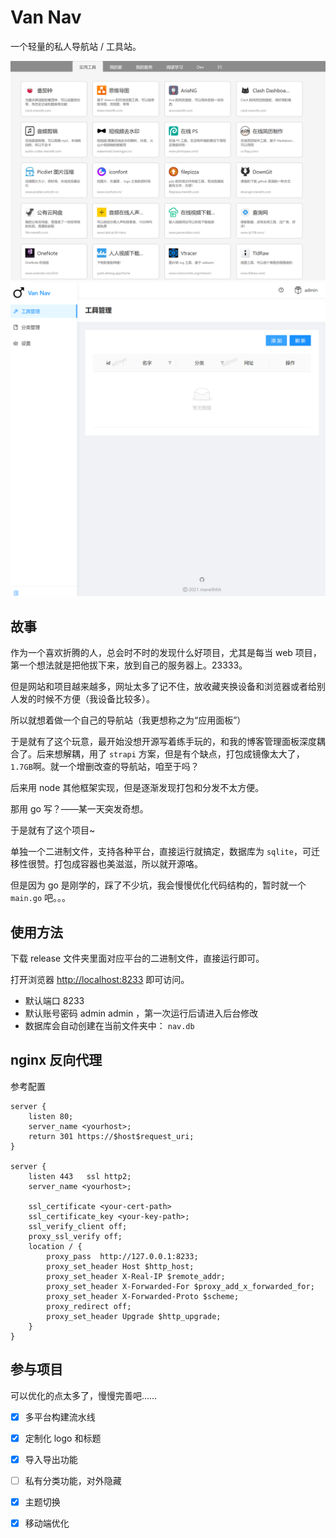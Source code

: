 # Van Nav
一个轻量的私人导航站 / 工具站。

![预览](images/website.png)
![后台设置](images/admin-overview.png)

## 故事
作为一个喜欢折腾的人，总会时不时的发现什么好项目，尤其是每当 web 项目，第一个想法就是把他拔下来，放到自己的服务器上。23333。

但是网站和项目越来越多，网址太多了记不住，放收藏夹换设备和浏览器或者给别人发的时候不方便（我设备比较多）。

所以就想着做一个自己的导航站（我更想称之为“应用面板”）

于是就有了这个玩意，最开始没想开源写着练手玩的，和我的博客管理面板深度耦合了。后来想解耦，用了 `strapi` 方案，但是有个缺点，打包成镜像太大了，`1.7GB`啊。就一个增删改查的导航站，咱至于吗？

后来用 node 其他框架实现，但是逐渐发现打包和分发不太方便。

那用 go 写？——某一天突发奇想。

于是就有了这个项目~

单独一个二进制文件，支持各种平台，直接运行就搞定，数据库为 `sqlite`，可迁移性很赞。打包成容器也美滋滋，所以就开源咯。

但是因为 go 是刚学的，踩了不少坑，我会慢慢优化代码结构的，暂时就一个 `main.go` 吧。。。


## 使用方法
下载 release 文件夹里面对应平台的二进制文件，直接运行即可。

打开浏览器 [http://localhost:8233](http://localhost:8233) 即可访问。

- 默认端口 8233
- 默认账号密码 admin  admin ，第一次运行后请进入后台修改
- 数据库会自动创建在当前文件夹中： `nav.db`

## nginx 反向代理
参考配置
```
server {
    listen 80;
    server_name <yourhost>;
    return 301 https://$host$request_uri;
}

server {
    listen 443   ssl http2;
    server_name <yourhost>;

    ssl_certificate <your-cert-path>
    ssl_certificate_key <your-key-path>;
    ssl_verify_client off;
    proxy_ssl_verify off;
    location / {
        proxy_pass  http://127.0.0.1:8233;
        proxy_set_header Host $http_host;
        proxy_set_header X-Real-IP $remote_addr;
        proxy_set_header X-Forwarded-For $proxy_add_x_forwarded_for;
        proxy_set_header X-Forwarded-Proto $scheme;
        proxy_redirect off;
        proxy_set_header Upgrade $http_upgrade;
    }
}
```


## 参与项目
可以优化的点太多了，慢慢完善吧……
- [x] 多平台构建流水线
- [x] 定制化 logo 和标题
- [x] 导入导出功能
- [ ] 私有分类功能，对外隐藏
- [x] 主题切换
- [x] 移动端优化


